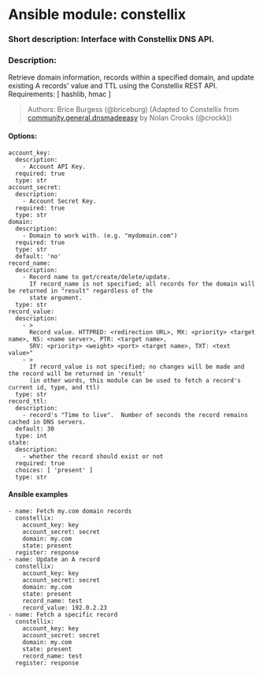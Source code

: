# Ansible module: constellix
### Short description: Interface with Constellix DNS API.
### Description:
Retrieve domain information, records within a specified domain, and update existing A records' value and TTL using the Constellix REST API. 
Requirements: [ hashlib, hmac ]

> Authors: Brice Burgess (@briceburg) (Adapted to Constellix from [community.general.dnsmadeeasy](https://github.com/ansible-collections/community.general/blob/29bd5a94862f2e12f1fce2c4a9e801c6f5b38405/plugins/modules/net_tools/dnsmadeeasy.py) by Nolan Crooks (@crockk))

#### Options:
```
account_key:
  description:
    - Account API Key.
  required: true
  type: str
account_secret:
  description:
    - Account Secret Key.
  required: true
  type: str
domain:
  description:
    - Domain to work with. (e.g. "mydomain.com")
  required: true
  type: str
  default: 'no'
record_name:
  description:
    - Record name to get/create/delete/update.
      If record_name is not specified; all records for the domain will be returned in "result" regardless of the
      state argument.
  type: str
record_value:
  description:
    - >
      Record value. HTTPRED: <redirection URL>, MX: <priority> <target name>, NS: <name server>, PTR: <target name>,
      SRV: <priority> <weight> <port> <target name>, TXT: <text value>"
    - >
      If record_value is not specified; no changes will be made and the record will be returned in 'result'
      (in other words, this module can be used to fetch a record's current id, type, and ttl)
  type: str
record_ttl:
  description:
    - record's "Time to live".  Number of seconds the record remains cached in DNS servers.
  default: 30
  type: int
state:
  description:
    - whether the record should exist or not
  required: true
  choices: [ 'present' ]
  type: str
```

#### Ansible examples
```
- name: Fetch my.com domain records
  constellix:
    account_key: key
    account_secret: secret
    domain: my.com
    state: present
  register: response
- name: Update an A record
  constellix:
    account_key: key
    account_secret: secret
    domain: my.com
    state: present
    record_name: test
    record_value: 192.0.2.23
- name: Fetch a specific record
  constellix:
    account_key: key
    account_secret: secret
    domain: my.com
    state: present
    record_name: test
  register: response
```
